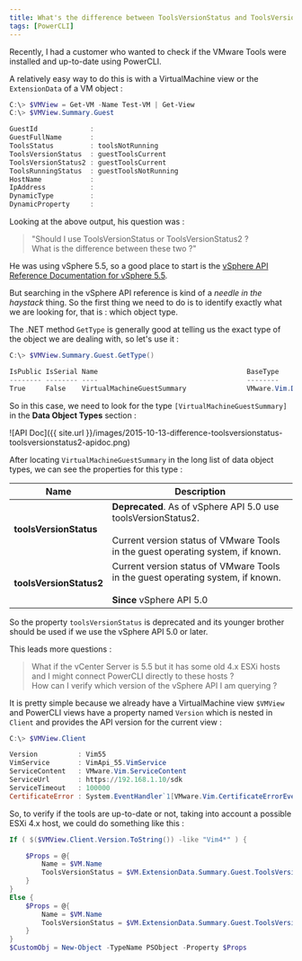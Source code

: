 ```yaml
---
title: What's the difference between ToolsVersionStatus and ToolsVersionStatus2
tags: [PowerCLI]
---
```


Recently, I had a customer who wanted to check if the VMware Tools were installed and up-to-date using PowerCLI.

A relatively easy way to do this is with a VirtualMachine view or the `ExtensionData` of a VM object :

```powershell
C:\> $VMView = Get-VM -Name Test-VM | Get-View
C:\> $VMView.Summary.Guest

GuestId             :
GuestFullName       :
ToolsStatus         : toolsNotRunning
ToolsVersionStatus  : guestToolsCurrent
ToolsVersionStatus2 : guestToolsCurrent
ToolsRunningStatus  : guestToolsNotRunning
HostName            :
IpAddress           :
DynamicType         :
DynamicProperty     :
```

Looking at the above output, his question was :

> "Should I use ToolsVersionStatus or ToolsVersionStatus2 ?  
> What is the difference between these two ?"

He was using vSphere 5.5, so a good place to start is the [vSphere API Reference Documentation for vSphere 5.5](https://code.vmware.com/apis/197/vsphere). 


But searching in the vSphere API reference is kind of a <em>needle in the haystack</em> thing. So the first thing we need to do is to identify exactly what we are looking for, that is : which object type.  

The .NET method `GetType` is generally good at telling us the exact type of the object we are dealing with, so let's use it :

```powershell
C:\> $VMView.Summary.Guest.GetType()

IsPublic IsSerial Name                                     BaseType
-------- -------- ----                                     --------
True     False    VirtualMachineGuestSummary               VMware.Vim.DynamicData
```

So in this case, we need to look for the type `[VirtualMachineGuestSummary]` in the **Data Object Types** section :  

![API Doc]({{ site.url }}/images/2015-10-13-difference-toolsversionstatus-toolsversionstatus2-apidoc.png)  

After locating `VirtualMachineGuestSummary` in the long list of data object types, we can see the properties for this type :  

| Name  | Description |
|---------------------|-------------|
| **toolsVersionStatus**  | **Deprecated**. As of vSphere API 5.0 use toolsVersionStatus2. <br><br>Current version status of VMware Tools in the guest operating system, if known. |
| **toolsVersionStatus2** | Current version status of VMware Tools in the guest operating system, if known. <br><br>**Since** vSphere API 5.0 |  

So the property `toolsVersionStatus` is deprecated and its younger brother should be used if we use the vSphere API 5.0 or later.

This leads more questions :  
> What if the vCenter Server is 5.5 but it has some old 4.x ESXi hosts and I might connect PowerCLI directly to these hosts ?  
> How can I verify which version of the vSphere API I am querying ?

It is pretty simple because we already have a VirtualMachine view `$VMView` and PowerCLI views have a property named `Version` which is nested in `Client` and provides the API version for the current view :

```powershell
C:\> $VMView.Client

Version          : Vim55
VimService       : VimApi_55.VimService
ServiceContent   : VMware.Vim.ServiceContent
ServiceUrl       : https://192.168.1.10/sdk
ServiceTimeout   : 100000
CertificateError : System.EventHandler`1[VMware.Vim.CertificateErrorEventArg]
```

So, to verify if the tools are up-to-date or not, taking into account a possible ESXi 4.x host, we could do something like this :

```powershell
If ( $($VMView.Client.Version.ToString()) -like "Vim4*" ) {

    $Props = @{
        Name = $VM.Name
        ToolsVersionStatus = $VM.ExtensionData.Summary.Guest.ToolsVersionStatus
    }
}
Else {
    $Props = @{
        Name = $VM.Name
        ToolsVersionStatus = $VM.ExtensionData.Summary.Guest.ToolsVersionStatus2
    }
}
$CustomObj = New-Object -TypeName PSObject -Property $Props 
```
